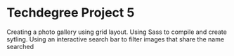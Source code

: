 # Techdegree Project 5

Creating a photo gallery using grid layout. 
Using Sass to compile and create sytling. 
Using an interactive search bar to filter images that share the name searched